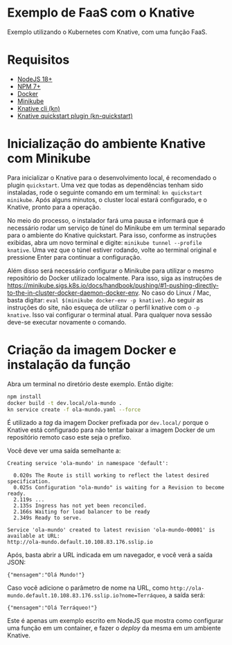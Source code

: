 Exemplo de FaaS com o Knative
=============================

Exemplo utilizando o Kubernetes com Knative, com uma função FaaS.

# Requisitos

- [NodeJS 18+](https://nodejs.org/)
- [NPM 7+](https://www.npmjs.com/)
- [Docker](https://www.docker.com/)
- [Minikube](https://minikube.sigs.k8s.io/)
- [Knative cli (kn)](https://knative.dev/docs/client/install-kn/)
- [Knative quickstart plugin (kn-quickstart)](https://knative.dev/docs/install/quickstart-install/)

# Inicialização do ambiente Knative com Minikube

Para inicializar o Knative para o desenvolvimento local, é recomendado o plugin `quickstart`. Uma vez que todas as dependências tenham sido instaladas, rode o seguinte comando em um terminal: `kn quickstart minikube`. Após alguns minutos, o cluster local estará configurado, e o Knative, pronto para a operação.

No meio do processo, o instalador fará uma pausa e informará que é necessário rodar um serviço de túnel do Minikube em um terminal separado para o ambiente do Knative quickstart. Para isso, conforme as instruções exibidas, abra um novo terminal e digite: `minikube tunnel --profile knative`. Uma vez que o túnel estiver rodando, volte ao terminal original e pressione Enter para continuar a configuração.

Além disso será necessário configurar o Minikube para utilizar o mesmo repositório do Docker utilizado localmente. Para isso, siga as instruções de https://minikube.sigs.k8s.io/docs/handbook/pushing/#1-pushing-directly-to-the-in-cluster-docker-daemon-docker-env. No caso do Linux / Mac, basta digitar: `eval $(minikube docker-env -p knative)`. Ao seguir as instruções do site, não esqueça de utilizar o perfil knative com o `-p knative`. Isso vai configurar o terminal atual. Para qualquer nova sessão deve-se executar novamente o comando.

# Criação da imagem Docker e instalação da função

Abra um terminal no diretório deste exemplo. Então digite:

```bash
npm install
docker build -t dev.local/ola-mundo .
kn service create -f ola-mundo.yaml --force
```

É utilizado a *tag* da imagem Docker prefixada por `dev.local/` porque o Knative está configurado para não tentar baixar a imagem Docker de um repositório remoto caso este seja o prefixo.

Você deve ver uma saída semelhante a:

```
Creating service 'ola-mundo' in namespace 'default':

  0.020s The Route is still working to reflect the latest desired specification.
  0.025s Configuration "ola-mundo" is waiting for a Revision to become ready.
  2.119s ...
  2.135s Ingress has not yet been reconciled.
  2.166s Waiting for load balancer to be ready
  2.349s Ready to serve.

Service 'ola-mundo' created to latest revision 'ola-mundo-00001' is available at URL:
http://ola-mundo.default.10.108.83.176.sslip.io
```

Após, basta abrir a URL indicada em um navegador, e você verá a saída JSON:

```{"mensagem":"Olá Mundo!"}```

Caso você adicione o parâmetro de nome na URL, como `http://ola-mundo.default.10.108.83.176.sslip.io?nome=Terráqueo`, a saída será:

```{"mensagem":"Olá Terráqueo!"}```

Este é apenas um exemplo escrito em NodeJS que mostra como configurar uma função em um container, e fazer o *deploy* da mesma em um ambiente Knative.
